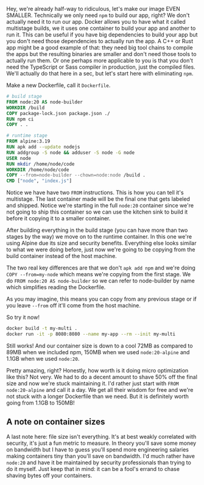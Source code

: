 ---
---

Hey, we're already half-way to ridiculous, let's make our image EVEN SMALLER. Technically we only need `npm` to build our app, right? We don't actually need it to run our app. Docker allows you to have what it called multistage builds, we it uses one container to build your app and another to run it. This can be useful if you have big dependencies to build your app but you don't need those dependencies to actually run the app. A C++ or Rust app might be a good example of that: they need big tool chains to compile the apps but the resulting binaries are smaller and don't need those tools to actually run them. Or one perhaps more applicable to you is that you don't need the TypeScript or Sass compiler in production, just the compiled files. We'll actually do that here in a sec, but let's start here with eliminating `npm`.

Make a new Dockerfile, call it `Dockerfile`.

```dockerfile
# build stage
FROM node:20 AS node-builder
WORKDIR /build
COPY package-lock.json package.json ./
RUN npm ci
COPY . .

# runtime stage
FROM alpine:3.19
RUN apk add --update nodejs
RUN addgroup -S node && adduser -S node -G node
USER node
RUN mkdir /home/node/code
WORKDIR /home/node/code
COPY --from=node-builder --chown=node:node /build .
CMD ["node", "index.js"]
```

Notice we have have two `FROM` instructions. This is how you can tell it's multistage. The last container made will be the final one that gets labeled and shipped. Notice we're starting in the full `node:20` container since we're not going to ship this container so we can use the kitchen sink to build it before it copying it to a smaller container.

After building everything in the build stage (you can have more than two stages by the way) we move on to the runtime container. In this one we're using Alpine due its size and security benefits. Everything else looks similar to what we were doing before, just now we're going to be copying from the build container instead of the host machine.

The two real key differences are that we don't `apk add npm` and we're doing `COPY --from=my-node` which means we're copying from the first stage. We do `FROM node:20 AS node-builder` so we can refer to node-builder by name which simplifies reading the Dockerfile.

As you may imagine, this means you can copy from any previous stage or if you leave `--from` off it'll come from the host machine.

So try it now!

```bash
docker build -t my-multi .
docker run -it -p 8080:8080 --name my-app --rm --init my-multi
```

Still works! And our container size is down to a cool 72MB as compared to 89MB when we included npm, 150MB when we used `node:20-alpine` and 1.1GB when we used `node:20`.

Pretty amazing, right? Honestly, how worth is it doing micro optimization like this? Not very. We had to do a decent amount to shave 50% off the final size and now we're stuck maintaining it. I'd rather just start with `FROM node:20-alpine` and call it a day. We get all their wisdom for free and we're not stuck with a longer Dockerfile than we need. But it is definitely worth going from 1.1GB to 150MB!

## A note on container sizes

A last note here: file size isn't everything. It's at best weakly correlated with security, it's just a fun metric to measure. In theory you'll save some money on bandwidth but I have to guess you'll spend more engineering salaries making containers tiny than you'll save on bandwidth. I'd much rather have `node:20` and have it be maintained by security professionals than trying to do it myself. Just keep that in mind: it can be a fool's errand to chase shaving bytes off your containers.
